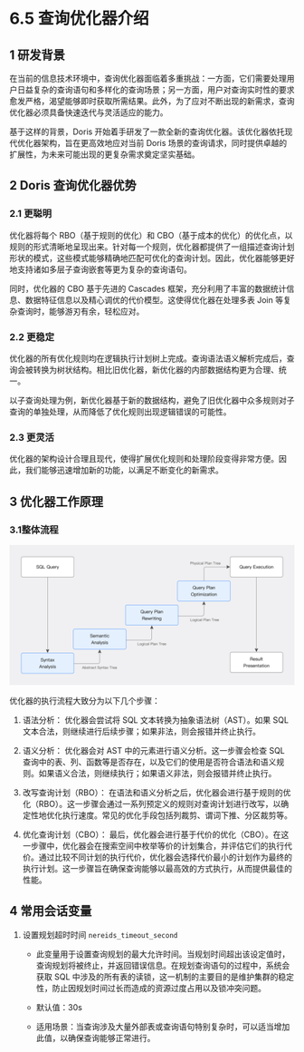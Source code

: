 # 6.5 查询优化器介绍

## 1 研发背景

在当前的信息技术环境中，查询优化器面临着多重挑战：一方面，它们需要处理用户日益复杂的查询语句和多样化的查询场景；另一方面，用户对查询实时性的要求愈发严格，渴望能够即时获取所需结果。此外，为了应对不断出现的新需求，查询优化器必须具备快速迭代与灵活适应的能力。

基于这样的背景，Doris 开始着手研发了一款全新的查询优化器。该优化器依托现代优化器架构，旨在更高效地应对当前 Doris 场景的查询请求，同时提供卓越的扩展性，为未来可能出现的更复杂需求奠定坚实基础。

## 2 Doris 查询优化器优势

### 2.1 更聪明

优化器将每个 RBO（基于规则的优化）和 CBO（基于成本的优化）的优化点，以规则的形式清晰地呈现出来。针对每一个规则，优化器都提供了一组描述查询计划形状的模式，这些模式能够精确地匹配可优化的查询计划。因此，优化器能够更好地支持诸如多层子查询嵌套等更为复杂的查询语句。

同时，优化器的 CBO 基于先进的 Cascades 框架，充分利用了丰富的数据统计信息、数据特征信息以及精心调优的代价模型。这使得优化器在处理多表 Join 等复杂查询时，能够游刃有余，轻松应对。

### 2.2 更稳定

优化器的所有优化规则均在逻辑执行计划树上完成。查询语法语义解析完成后，查询会被转换为树状结构。相比旧优化器，新优化器的内部数据结构更为合理、统一。

以子查询处理为例，新优化器基于新的数据结构，避免了旧优化器中众多规则对子查询的单独处理，从而降低了优化规则出现逻辑错误的可能性。

### 2.3 更灵活

优化器的架构设计合理且现代，使得扩展优化规则和处理阶段变得非常方便。因此，我们能够迅速增加新的功能，以满足不断变化的新需求。

## 3 优化器工作原理

### 3.1整体流程

![](../../../../assets/images/Doris/cost-based-optimizer-fc98bc8cc103d7a455129ef94b21d4ae.jpg)

优化器的执行流程大致分为以下几个步骤：

1. 语法分析： 优化器会尝试将 SQL 文本转换为抽象语法树（AST）。如果 SQL 文本合法，则继续进行后续步骤；如果非法，则会报错并终止执行。

2. 语义分析： 优化器会对 AST 中的元素进行语义分析。这一步骤会检查 SQL 查询中的表、列、函数等是否存在，以及它们的使用是否符合语法和语义规则。如果语义合法，则继续执行；如果语义非法，则会报错并终止执行。

3. 改写查询计划（RBO）： 在语法和语义分析之后，优化器会进行基于规则的优化（RBO）。这一步骤会通过一系列预定义的规则对查询计划进行改写，以确定性地优化执行速度。常见的优化手段包括列裁剪、谓词下推、分区裁剪等。

4. 优化查询计划（CBO）： 最后，优化器会进行基于代价的优化（CBO）。在这一步骤中，优化器会在搜索空间中枚举等价的计划集合，并评估它们的执行代价。通过比较不同计划的执行代价，优化器会选择代价最小的计划作为最终的执行计划。这一步骤旨在确保查询能够以最高效的方式执行，从而提供最佳的性能。

## 4 常用会话变量

1. 设置规划超时时间 `nereids_timeout_second`

    * 此变量用于设置查询规划的最大允许时间。当规划时间超出该设定值时，查询规划将被终止，并返回错误信息。在规划查询语句的过程中，系统会获取 SQL 中涉及的所有表的读锁，这一机制的主要目的是维护集群的稳定性，防止因规划时间过长而造成的资源过度占用以及锁冲突问题。

    * 默认值：30s

    * 适用场景：当查询涉及大量外部表或查询语句特别复杂时，可以适当增加此值，以确保查询能够正常进行。
